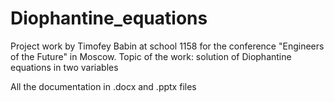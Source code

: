# Diophantine_equations

Project work by Timofey Babin at school 1158 for the conference "Engineers of the Future" in Moscow. Topic of the work: solution of Diophantine equations in two variables

All the documentation in .docx and .pptx files
